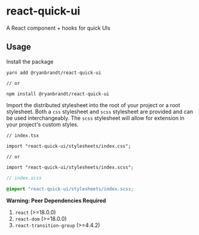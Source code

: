 # react-quick-ui

A React component + hooks for quick UIs

## Usage

Install the package

```tsx
yarn add @ryanbrandt/react-quick-ui

// or

npm install @ryanbrandt/react-quick-ui
```

Import the distributed stylesheet into the root of your project or a root stylesheet. Both a `css` stylesheet and `scss` stylesheet are provided and can be used interchangeably. The `scss` stylesheet will allow for extension in your project's custom styles.

```tsx
// index.tsx

import "react-quick-ui/stylesheets/index.css";

// or

import "react-quick-ui/stylesheets/index.scss";
```

```scss
// index.scss

@import "react-quick-ui/stylesheets/index.scss;
```

**Warning: Peer Dependencies Required**

1. `react` (>=18.0.0)
2. `react-dom` (>=18.0.0)
3. `react-transition-group` (>=4.4.2)
